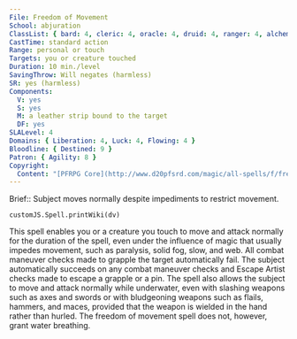 ```yaml
---
File: Freedom of Movement
School: abjuration
ClassList: { bard: 4, cleric: 4, oracle: 4, druid: 4, ranger: 4, alchemist: 4, inquisitor: 4, alchemist: 4, occultist: 4, psychic: 4, mesmerist: 4, spiritualist: 4, medium: 4 }
CastTime: standard action
Range: personal or touch
Targets: you or creature touched
Duration: 10 min./level
SavingThrow: Will negates (harmless)
SR: yes (harmless)
Components:
  V: yes
  S: yes
  M: a leather strip bound to the target
  DF: yes
SLALevel: 4
Domains: { Liberation: 4, Luck: 4, Flowing: 4 }
Bloodline: { Destined: 9 }
Patron: { Agility: 8 }
Copyright:
  Content: "[PFRPG Core](http://www.d20pfsrd.com/magic/all-spells/f/freedom-of-movement)"
---
```

Brief:: Subject moves normally despite impediments to restrict movement.

```dataviewjs
customJS.Spell.printWiki(dv)
```

This spell enables you or a creature you touch to move and attack normally for the duration of the spell, even under the influence of magic that usually impedes movement, such as paralysis, solid fog, slow, and web. All combat maneuver checks made to grapple the target automatically fail. The subject automatically succeeds on any combat maneuver checks and Escape Artist checks made to escape a grapple or a pin.  The spell also allows the subject to move and attack normally while underwater, even with slashing weapons such as axes and swords or with bludgeoning weapons such as flails, hammers, and maces, provided that the weapon is wielded in the hand rather than hurled. The freedom of movement spell does not, however, grant water breathing.
